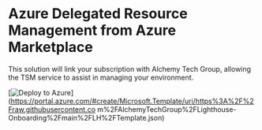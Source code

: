 # Azure Delegated Resource Management from Azure Marketplace

This solution will link your subscription with Alchemy Tech Group, allowing the TSM service to assist in managing your environment.

[![Deploy to Azure](https://aka.ms/deploytoazurebutton)](https://portal.azure.com/#create/Microsoft.Template/uri/https%3A%2F%2Fraw.githubusercontent.co
m%2FAlchemyTechGroup%2FLighthouse-Onboarding%2Fmain%2FLH%2FTemplate.json)
